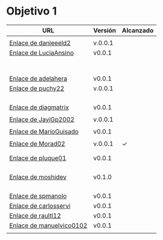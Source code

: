 # Objetivo 1

| URL                                        | Versión | Alcanzado |
|--------------------------------------------|---------|-----------|
| <!-- Enlace de sergioae19 --> | | |
| [Enlace de danieeeld2](https://github.com/danieeeld2/LogisticsRoutes/pull/6) | v.0.0.1 | |
| [Enlace de LuciaAnsino](https://github.com/LuciaAnsino/CompraOnline/pull/2) | v0.0.1 | |
| <!-- Enlace de Enaraque --> | | |
| <!-- Enlace de B G J --> | | |
| <!-- Enlace de PabloBarTo --> | | |
| <!-- Enlace de danibarranqueroo --> | | |
| <!-- Enlace de Amadocm --> | | |
| <!-- Enlace de marinajcs --> | | |
| <!-- Enlace de C V C --> | | |
| [Enlace de adelahera](https://github.com/adelahera/basket-stats/pull/5) | v0.0.1 | |
| [Enlace de puchy22](https://github.com/puchy22/nutri-app/pull/2) | v.0.0.1 | |
| <!-- Enlace de carlotiii30 --> | | |
| <!-- Enlace de sergioffdez --> | | |
| <!-- Enlace de DarckMonster --> | | |
| <!-- Enlace de F A D --> | | |
| [Enlace de diagmatrix](https://github.com/diagmatrix/maybe-better-maybe-worse/pull/9) | v0.0.1 | |
| <!-- Enlace de JaimeGM96 --> | | |
| [Enlace de JaviGp2002](https://github.com/javigp2002/LazyFood/pull/2) | v.0.0.1 | |
| <!-- Enlace de shvtwp --> | | |
| [Enlace de MarioGuisado](https://github.com/MarioGuisado/TrainMe/pull/3) | v0.0.1 | |
| <!-- Enlace de J P S --> | | |
| [Enlace de Morad02](https://github.com/Morad02/F1Data/pull/2) | v.0.0.1 | ✓ |
| <!-- Enlace de albertolj --> | | |
| <!-- Enlace de Christianlr --> | | |
| [Enlace de pluque01](https://github.com/pluque01/Smart-Location/pull/5) | v0.0.1 | |
| <!-- Enlace de josemponce --> | | |
| <!-- Enlace de smallPingu --> | | |
| <!-- Enlace de chelunike --> | | |
| <!-- Enlace de M M M --> | | |
| [Enlace de moshidev](https://github.com/moshidev/MaquiTracker/pull/4) | v0.1.0 | |
| <!-- Enlace de R L O E --> | | |
| <!-- Enlace de migueruiz --> | | |
| <!-- Enlace de Javito198 --> | | |
| <!-- Enlace de S P A --> | | |
| [Enlace de spmanolo](https://github.com/spmanolo/calidad-aire/pull/4) | v0.0.1 | |
| [Enlace de carlosservi](https://github.com/carlosservi/Asistente_Ruta_Camioneros/pull/6) |v0.0.1 | |
| [Enlace de raultl12](https://github.com/raultl12/TeamFinder/pull/3) | v0.0.1 | |
| [Enlace de manuelvico0102](https://github.com/manuelvico0102/easySelect/pull/2) | v0.0.1 | |
| <!-- Enlace de johnwaves --> | | |
